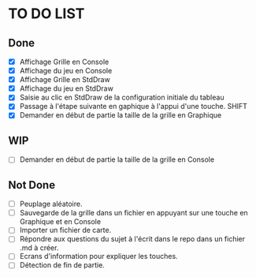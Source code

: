 # TO DO LIST #


## Done ##
- [x] Affichage Grille en Console
- [x] Affichage du jeu en Console
- [x] Affichage Grille en StdDraw
- [x] Affichage du jeu en StdDraw
- [x] Saisie au clic en StdDraw de la configuration initiale du tableau
- [x] Passage à l'étape suivante en gaphique à l'appui d'une touche. SHIFT
- [x] Demander en début de partie la taille de la grille en Graphique 

## WIP ##
- [ ] Demander en début de partie la taille de la grille en Console

## Not Done ##
- [ ] Peuplage aléatoire.
- [ ] Sauvegarde de la grille dans un fichier en appuyant sur une touche en Graphique et en Console
- [ ] Importer un fichier de carte.
- [ ] Répondre aux questions du sujet à l'écrit dans le repo dans un fichier .md à créer.
- [ ] Ecrans d'information pour expliquer les touches.
- [ ] Détection de fin de partie.
